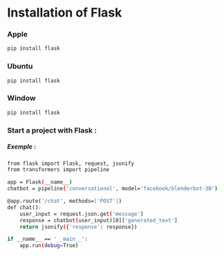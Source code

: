 # Installation of Flask

### Apple 
```bash
pip install flask

```
### Ubuntu 
```bash
pip install flask

```
### Window
```bash
pip install flask

```

### __Start a project with Flask__ : 
##### Exemple : 
```bash
from flask import Flask, request, jsonify
from transformers import pipeline

app = Flask(__name__)
chatbot = pipeline('conversational', model='facebook/blenderbot-3B')

@app.route('/chat', methods=['POST'])
def chat():
    user_input = request.json.get('message')
    response = chatbot(user_input)[0]['generated_text']
    return jsonify({'response': response})

if __name__ == '__main__':
    app.run(debug=True)

```
